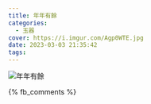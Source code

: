 ```yaml
---
title: 年年有餘
categories:
  - 玉器
cover: https://i.imgur.com/Agp0WTE.jpg
date: 2023-03-03 21:35:42
tags:
---
```


![年年有餘](https://i.imgur.com/Agp0WTE.jpg)

{% fb_comments %}
